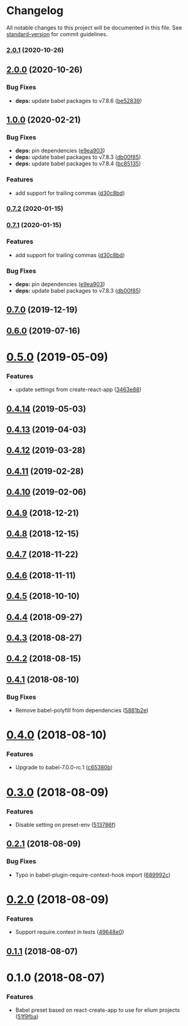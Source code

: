 # Changelog

All notable changes to this project will be documented in this file. See [standard-version](https://github.com/conventional-changelog/standard-version) for commit guidelines.

### [2.0.1](https://github.com/whatever-company/babel-preset-elium/compare/v2.0.0...v2.0.1) (2020-10-26)

## [2.0.0](https://github.com/whatever-company/babel-preset-elium/compare/v1.0.0...v2.0.0) (2020-10-26)


### Bug Fixes

* **deps:** update babel packages to v7.8.6 ([be52839](https://github.com/whatever-company/babel-preset-elium/commit/be52839fa145bcafff3ac26a3299ca369b13c221))

## [1.0.0](https://github.com/whatever-company/babel-preset-elium/compare/v0.6.0...v1.0.0) (2020-02-21)


### Bug Fixes

* **deps:** pin dependencies ([e9ea903](https://github.com/whatever-company/babel-preset-elium/commit/e9ea903))
* **deps:** update babel packages to v7.8.3 ([db00f85](https://github.com/whatever-company/babel-preset-elium/commit/db00f85))
* **deps:** update babel packages to v7.8.4 ([bc85135](https://github.com/whatever-company/babel-preset-elium/commit/bc85135))


### Features

* add support for trailing commas ([d30c8bd](https://github.com/whatever-company/babel-preset-elium/commit/d30c8bd))



### [0.7.2](https://gitlab.com/elium/product/babel-preset-elium/compare/v0.7.1...v0.7.2) (2020-01-15)

### [0.7.1](https://gitlab.com/elium/product/babel-preset-elium/compare/v0.6.0...v0.7.1) (2020-01-15)


### Features

* add support for trailing commas ([d30c8bd](https://gitlab.com/elium/product/babel-preset-elium/commit/d30c8bddbbdc12c0fe218b50726d484d0c512af2))


### Bug Fixes

* **deps:** pin dependencies ([e9ea903](https://gitlab.com/elium/product/babel-preset-elium/commit/e9ea9033bb6aeacc903c6ee77528af067eb227e8))
* **deps:** update babel packages to v7.8.3 ([db00f85](https://gitlab.com/elium/product/babel-preset-elium/commit/db00f85a483092dca613d66980b6346342cda7c1))

## [0.7.0](https://gitlab.com/elium/product/babel-preset-elium/compare/v0.6.0...v0.7.0) (2019-12-19)



## [0.6.0](http://gitlab.com/elium/product/babel-preset-elium/compare/v0.5.0...v0.6.0) (2019-07-16)



# [0.5.0](http://gitlab.com/elium/product/babel-preset-elium/compare/v0.4.14...v0.5.0) (2019-05-09)


### Features

* update settings from create-react-app ([3463e88](http://gitlab.com/elium/product/babel-preset-elium/commit/3463e88))



## [0.4.14](http://gitlab.com/elium/product/babel-preset-elium/compare/v0.4.13...v0.4.14) (2019-05-03)



## [0.4.13](http://gitlab.com/elium/product/babel-preset-elium/compare/v0.4.12...v0.4.13) (2019-04-03)



## [0.4.12](http://gitlab.com/elium/product/babel-preset-elium/compare/v0.4.11...v0.4.12) (2019-03-28)



## [0.4.11](http://gitlab.com/elium/product/babel-preset-elium/compare/v0.4.10...v0.4.11) (2019-02-28)



<a name="0.4.10"></a>
## [0.4.10](http://gitlab.com/elium/product/babel-preset-elium/compare/v0.4.9...v0.4.10) (2019-02-06)



<a name="0.4.9"></a>
## [0.4.9](http://gitlab.com/elium/product/babel-preset-elium/compare/v0.4.8...v0.4.9) (2018-12-21)



<a name="0.4.8"></a>
## [0.4.8](http://gitlab.com/elium/product/babel-preset-elium/compare/v0.4.7...v0.4.8) (2018-12-15)



<a name="0.4.7"></a>
## [0.4.7](http://gitlab.com/elium/product/babel-preset-elium/compare/v0.4.6...v0.4.7) (2018-11-22)



<a name="0.4.6"></a>
## [0.4.6](http://gitlab.com/elium/product/babel-preset-elium/compare/v0.4.5...v0.4.6) (2018-11-11)



<a name="0.4.5"></a>
## [0.4.5](http://gitlab.com/elium/product/babel-preset-elium/compare/v0.4.4...v0.4.5) (2018-10-10)



<a name="0.4.4"></a>
## [0.4.4](http://gitlab.com/elium/product/babel-preset-elium/compare/v0.4.3...v0.4.4) (2018-09-27)



<a name="0.4.3"></a>
## [0.4.3](http://gitlab.com/elium/product/babel-preset-elium/compare/v0.4.2...v0.4.3) (2018-08-27)



<a name="0.4.2"></a>
## [0.4.2](http://gitlab.com/elium/product/babel-preset-elium/compare/v0.4.1...v0.4.2) (2018-08-15)



<a name="0.4.1"></a>
## [0.4.1](http://gitlab.com/elium/product/babel-preset-elium/compare/v0.4.0...v0.4.1) (2018-08-10)


### Bug Fixes

* Remove babel-polyfill from dependencies ([5881b2e](http://gitlab.com/elium/product/babel-preset-elium/commit/5881b2e))



<a name="0.4.0"></a>
# [0.4.0](http://gitlab.com/elium/product/babel-preset-elium/compare/v0.3.0...v0.4.0) (2018-08-10)


### Features

* Upgrade to babel-7.0.0-rc.1 ([c65380b](http://gitlab.com/elium/product/babel-preset-elium/commit/c65380b))



<a name="0.3.0"></a>
# [0.3.0](http://gitlab.com/elium/product/babel-preset-elium/compare/v0.2.1...v0.3.0) (2018-08-09)


### Features

* Disable  setting on preset-env ([513786f](http://gitlab.com/elium/product/babel-preset-elium/commit/513786f))



<a name="0.2.1"></a>
## [0.2.1](http://gitlab.com/elium/product/babel-preset-elium/compare/v0.2.0...v0.2.1) (2018-08-09)


### Bug Fixes

* Typo in babel-plugin-require-context-hook import ([689992c](http://gitlab.com/elium/product/babel-preset-elium/commit/689992c))



<a name="0.2.0"></a>
# [0.2.0](http://gitlab.com/elium/product/babel-preset-elium/compare/v0.1.1...v0.2.0) (2018-08-09)


### Features

* Support require.context in tests ([49648e0](http://gitlab.com/elium/product/babel-preset-elium/commit/49648e0))



<a name="0.1.1"></a>
## [0.1.1](http://gitlab.com/elium/product/babel-preset-elium/compare/v0.1.0...v0.1.1) (2018-08-07)



<a name="0.1.0"></a>
# 0.1.0 (2018-08-07)


### Features

* Babel preset based on react-create-app to use for elium projects ([51f9fba](http://gitlab.com/elium/product/babel-preset-elium/commit/51f9fba))

